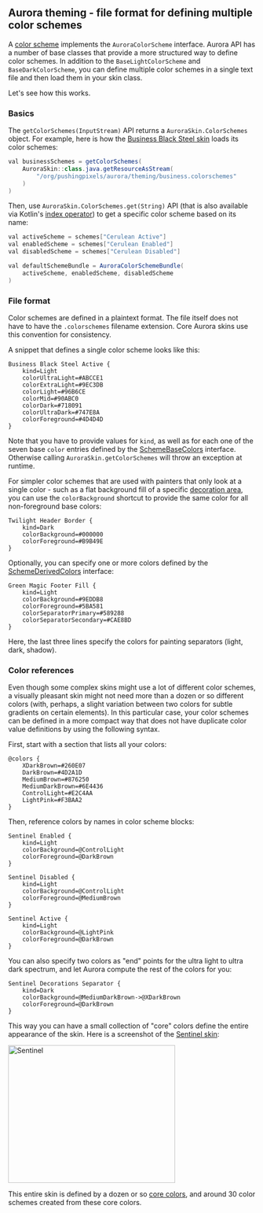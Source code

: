 ## Aurora theming - file format for defining multiple color schemes

A [color scheme](colorschemes.md) implements the `AuroraColorScheme` interface. Aurora API has a number of base classes that provide a more structured way to define color schemes. In addition to the `BaseLightColorScheme` and `BaseDarkColorScheme`, you can define multiple color schemes in a single text file and then load them in your skin class.

Let's see how this works.

### Basics

The `getColorSchemes(InputStream)` API returns a `AuroraSkin.ColorSchemes` object. For example, here is how the [Business Black Steel skin](toneddown.md#business-black-steel) loads its color schemes:

```java
val businessSchemes = getColorSchemes(
    AuroraSkin::class.java.getResourceAsStream(
        "/org/pushingpixels/aurora/theming/business.colorschemes"
    )
)
```

Then, use `AuroraSkin.ColorSchemes.get(String)` API (that is also available via Kotlin's [index operator](https://kotlinlang.org/api/latest/jvm/stdlib/kotlin/-array/get.html)) to get a specific color scheme based on its name:

```java
val activeScheme = schemes["Cerulean Active"]
val enabledScheme = schemes["Cerulean Enabled"]
val disabledScheme = schemes["Cerulean Disabled"]

val defaultSchemeBundle = AuroraColorSchemeBundle(
    activeScheme, enabledScheme, disabledScheme
)
```

### File format

Color schemes are defined in a plaintext format. The file itself does not have to have the `.colorschemes` filename extension. Core Aurora skins use this convention for consistency.

A snippet that defines a single color scheme looks like this:

```plaintext
Business Black Steel Active {
    kind=Light
    colorUltraLight=#ABCCE1
    colorExtraLight=#9EC3DB
    colorLight=#96B6CE
    colorMid=#90ABC0
    colorDark=#718091
    colorUltraDark=#747E8A
    colorForeground=#4D4D4D
}
```

Note that you have to provide values for `kind`, as well as for each one of the seven base `color` entries defined by the [SchemeBaseColors](https://github.com/kirill-grouchnikov/aurora/blob/icicle/theming/src/commonMain/kotlin/org/pushingpixels/aurora/theming/colorscheme/SchemeBaseColors.kt) interface. Otherwise calling `AuroraSkin.getColorSchemes` will throw an exception at runtime.

For simpler color schemes that are used with painters that only look at a single color - such as a flat background fill of a specific [decoration area](../painters/decoration.md), you can use the `colorBackground` shortcut to provide the same color for all non-foreground base colors:

```plaintext
Twilight Header Border {
    kind=Dark
    colorBackground=#000000
    colorForeground=#B9B49E
}
```

Optionally, you can specify one or more colors defined by the [SchemeDerivedColors](https://github.com/kirill-grouchnikov/aurora/blob/icicle/theming/src/commonMain/kotlin/org/pushingpixels/aurora/theming/colorscheme/SchemeDerivedColors.kt) interface:

```plaintext
Green Magic Footer Fill {
    kind=Light
    colorBackground=#9EDDB8
    colorForeground=#5BA581
    colorSeparatorPrimary=#589288
    colorSeparatorSecondary=#CAE8BD
}
```

Here, the last three lines specify the colors for painting separators (light, dark, shadow).

### Color references

Even though some complex skins might use a lot of different color schemes, a visually pleasant skin might not need more than a dozen or so different colors (with, perhaps, a slight variation between two colors for subtle gradients on certain elements). In this particular case, your color schemes can be defined in a more compact way that does not have duplicate color value definitions by using the following syntax.

First, start with a section that lists all your colors:

```plaintext
@colors {
    XDarkBrown=#260E07
    DarkBrown=#4D2A1D
    MediumBrown=#876250
    MediumDarkBrown=#6E4436
    ControlLight=#E2C4AA
    LightPink=#F3BAA2
}
```

Then, reference colors by names in color scheme blocks:
```plaintext
Sentinel Enabled {
    kind=Light
    colorBackground=@ControlLight
    colorForeground=@DarkBrown
}

Sentinel Disabled {
    kind=Light
    colorBackground=@ControlLight
    colorForeground=@MediumBrown
}

Sentinel Active {
    kind=Light
    colorBackground=@LightPink
    colorForeground=@DarkBrown
}
```

You can also specify two colors as "end" points for the ultra light to ultra dark spectrum, and let Aurora compute the rest of the colors for you:

```plaintext
Sentinel Decorations Separator {
    kind=Dark
    colorBackground=@MediumDarkBrown->@XDarkBrown
    colorForeground=@DarkBrown
}
```

This way you can have a small collection of "core" colors define the entire appearance of the skin. Here is a screenshot of the [Sentinel skin](toneddown.md#sentinel):

<img alt="Sentinel" src="https://raw.githubusercontent.com/kirill-grouchnikov/aurora/icicle/docs/images/theming/skins/sentinel.png" width="340" height="280">

This entire skin is defined by a dozen or so [core colors](https://github.com/kirill-grouchnikov/aurora/blob/icicle/theming/src/desktopMain/resources/org/pushingpixels/aurora/theming/sentinel.colorschemes), and around 30 color schemes created from these core colors.
